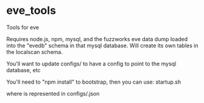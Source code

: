 eve_tools
=========

Tools for eve

Requires node.js, npm, mysql, and the fuzzworks eve data dump loaded into the "evedb" schema in that mysql database.
Will create its own tables in the localscan schema.

You'll want to update configs/ to have a config to point to the mysql database, etc

You'll need to "npm install" to bootstrap, then you can use:
startup.sh <environment>

where <environment> is represented in configs/<environment>.json
